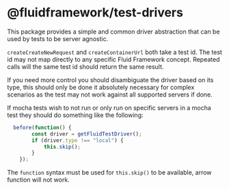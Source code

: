 # @fluidframework/test-drivers

This package provides a simple and common driver abstraction that can be used by tests to be server agnostic.

`createCreateNewRequest` and `createContainerUrl` both take a test id.
The test id may not map directly to any specific Fluid Framework concept.
Repeated calls will the same test id should return the same result.

If you need more control you should disambiguate the driver based on its
type, this should only be done it absolutely necessary for complex scenarios
as the test may not  work against all supported servers if done.

If mocha tests wish to not run or only run on specific servers in a mocha test they should do something like the following:

``` typescript
  before(function() {
        const driver = getFluidTestDriver();
        if (driver.type !== "local") {
            this.skip();
        }
    });
```

The `function` syntax must be used for `this.skip()` to be available, arrow function will not work.
